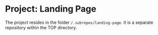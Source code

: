 # Project: Landing Page

The project resides in the folder `/.subrepos/landing-page`. It is a separate repository within the TOP directory.
